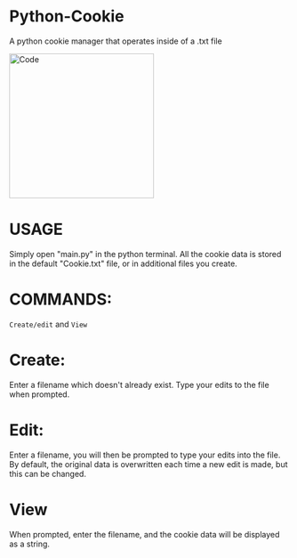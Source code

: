 # Python-Cookie
A python cookie manager that operates inside of a .txt file

<img width="260" alt="Code" src="https://github.com/SimpleOfficeTools/Python-Cookie/assets/105302631/a7b2b9d5-0dcb-4afb-81c9-734fd66aefb5">

# USAGE

Simply open "main.py" in the python terminal. All the cookie data is stored in the default "Cookie.txt" file, or in additional files you create.

# COMMANDS:
```Create/edit``` and ```View```

# Create:
Enter a filename which doesn't already exist. Type your edits to the file when prompted.

# Edit:
Enter a filename, you will then be prompted to type your edits into the file. By default, the original data is overwritten each time a new edit is made, but this can be changed.

# View

When prompted, enter the filename, and the cookie data will be displayed as a string.

